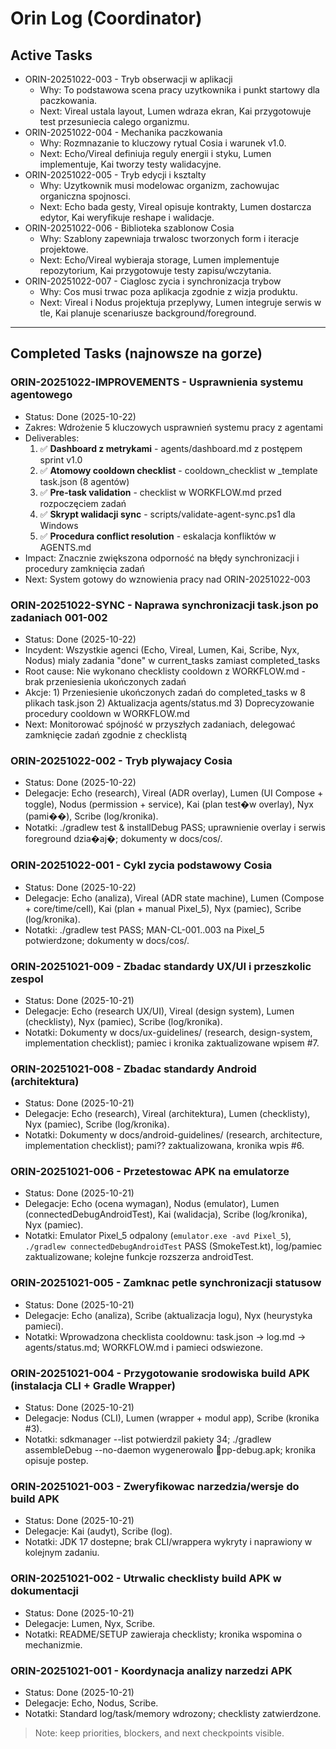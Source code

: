 # Orin Log (Coordinator)

## Active Tasks
- ORIN-20251022-003 - Tryb obserwacji w aplikacji
  - Why: To podstawowa scena pracy uzytkownika i punkt startowy dla paczkowania.
  - Next: Vireal ustala layout, Lumen wdraza ekran, Kai przygotowuje test przesuniecia calego organizmu.
- ORIN-20251022-004 - Mechanika paczkowania
  - Why: Rozmnazanie to kluczowy rytual Cosia i warunek v1.0.
  - Next: Echo/Vireal definiuja reguly energii i styku, Lumen implementuje, Kai tworzy testy walidacyjne.
- ORIN-20251022-005 - Tryb edycji i ksztalty
  - Why: Uzytkownik musi modelowac organizm, zachowujac organiczna spojnosci.
  - Next: Echo bada gesty, Vireal opisuje kontrakty, Lumen dostarcza edytor, Kai weryfikuje reshape i walidacje.
- ORIN-20251022-006 - Biblioteka szablonow Cosia
  - Why: Szablony zapewniaja trwalosc tworzonych form i iteracje projektowe.
  - Next: Echo/Vireal wybieraja storage, Lumen implementuje repozytorium, Kai przygotowuje testy zapisu/wczytania.
- ORIN-20251022-007 - Ciaglosc zycia i synchronizacja trybow
  - Why: Cos musi trwac poza aplikacja zgodnie z wizja produktu.
  - Next: Vireal i Nodus projektuja przeplywy, Lumen integruje serwis w tle, Kai planuje scenariusze background/foreground.

---

## Completed Tasks (najnowsze na gorze)
### ORIN-20251022-IMPROVEMENTS - Usprawnienia systemu agentowego
- Status: Done (2025-10-22)
- Zakres: Wdrożenie 5 kluczowych usprawnień systemu pracy z agentami
- Deliverables:
  1. ✅ **Dashboard z metrykami** - agents/dashboard.md z postępem sprint v1.0
  2. ✅ **Atomowy cooldown checklist** - cooldown_checklist w _template task.json (8 agentów)
  3. ✅ **Pre-task validation** - checklist w WORKFLOW.md przed rozpoczęciem zadań
  4. ✅ **Skrypt walidacji sync** - scripts/validate-agent-sync.ps1 dla Windows
  5. ✅ **Procedura conflict resolution** - eskalacja konfliktów w AGENTS.md
- Impact: Znacznie zwiększona odporność na błędy synchronizacji i procedury zamknięcia zadań
- Next: System gotowy do wznowienia pracy nad ORIN-20251022-003

### ORIN-20251022-SYNC - Naprawa synchronizacji task.json po zadaniach 001-002
- Status: Done (2025-10-22)
- Incydent: Wszystkie agenci (Echo, Vireal, Lumen, Kai, Scribe, Nyx, Nodus) mialy zadania "done" w current_tasks zamiast completed_tasks
- Root cause: Nie wykonano checklisty cooldown z WORKFLOW.md - brak przeniesienia ukończonych zadań
- Akcje: 1) Przeniesienie ukończonych zadań do completed_tasks w 8 plikach task.json 2) Aktualizacja agents/status.md 3) Doprecyzowanie procedury cooldown w WORKFLOW.md
- Next: Monitorować spójność w przyszłych zadaniach, delegować zamknięcie zadań zgodnie z checklistą

### ORIN-20251022-002 - Tryb plywajacy Cosia
- Status: Done (2025-10-22)
- Delegacje: Echo (research), Vireal (ADR overlay), Lumen (UI Compose + toggle), Nodus (permission + service), Kai (plan test�w overlay), Nyx (pami��), Scribe (log/kronika).
- Notatki: ./gradlew test & installDebug PASS; uprawnienie overlay i serwis foreground dzia�aj�; dokumenty w docs/cos/.

### ORIN-20251022-001 - Cykl zycia podstawowy Cosia
- Status: Done (2025-10-22)
- Delegacje: Echo (analiza), Vireal (ADR state machine), Lumen (Compose + core/time/cell), Kai (plan + manual Pixel_5), Nyx (pamiec), Scribe (log/kronika).
- Notatki: ./gradlew test PASS; MAN-CL-001..003 na Pixel_5 potwierdzone; dokumenty w docs/cos/.

### ORIN-20251021-009 - Zbadac standardy UX/UI i przeszkolic zespol
- Status: Done (2025-10-21)
- Delegacje: Echo (research UX/UI), Vireal (design system), Lumen (checklisty), Nyx (pamiec), Scribe (log/kronika).
- Notatki: Dokumenty w docs/ux-guidelines/ (research, design-system, implementation checklist); pamiec i kronika zaktualizowane wpisem #7.

### ORIN-20251021-008 - Zbadac standardy Android (architektura)
- Status: Done (2025-10-21)
- Delegacje: Echo (research), Vireal (architektura), Lumen (checklisty), Nyx (pamiec), Scribe (log/kronika).
- Notatki: Dokumenty w docs/android-guidelines/ (research, architecture, implementation checklist); pami?? zaktualizowana, kronika wpis #6.

### ORIN-20251021-006 - Przetestowac APK na emulatorze
- Status: Done (2025-10-21)
- Delegacje: Echo (ocena wymagan), Nodus (emulator), Lumen (connectedDebugAndroidTest), Kai (walidacja), Scribe (log/kronika), Nyx (pamiec).
- Notatki: Emulator Pixel_5 odpalony (`emulator.exe -avd Pixel_5`), `./gradlew connectedDebugAndroidTest` PASS (SmokeTest.kt), log/pamiec zaktualizowane; kolejne funkcje rozszerza androidTest.

### ORIN-20251021-005 - Zamknac petle synchronizacji statusow
- Status: Done (2025-10-21)
- Delegacje: Echo (analiza), Scribe (aktualizacja logu), Nyx (heurystyka pamieci).
- Notatki: Wprowadzona checklista cooldownu: task.json -> log.md -> agents/status.md; WORKFLOW.md i pamieci odswiezone.

### ORIN-20251021-004 - Przygotowanie srodowiska build APK (instalacja CLI + Gradle Wrapper)
- Status: Done (2025-10-21)
- Delegacje: Nodus (CLI), Lumen (wrapper + modul app), Scribe (kronika #3).
- Notatki: sdkmanager --list potwierdzil pakiety 34; ./gradlew assembleDebug --no-daemon wygenerowalo pp-debug.apk; kronika opisuje postep.

### ORIN-20251021-003 - Zweryfikowac narzedzia/wersje do build APK
- Status: Done (2025-10-21)
- Delegacje: Kai (audyt), Scribe (log).
- Notatki: JDK 17 dostepne; brak CLI/wrappera wykryty i naprawiony w kolejnym zadaniu.

### ORIN-20251021-002 - Utrwalic checklisty build APK w dokumentacji
- Status: Done (2025-10-21)
- Delegacje: Lumen, Nyx, Scribe.
- Notatki: README/SETUP zawieraja checklisty; kronika wspomina o mechanizmie.

### ORIN-20251021-001 - Koordynacja analizy narzedzi APK
- Status: Done (2025-10-21)
- Delegacje: Echo, Nodus, Scribe.
- Notatki: Standard log/task/memory wdrozony; checklisty zatwierdzone.

> Note: keep priorities, blockers, and next checkpoints visible.
















